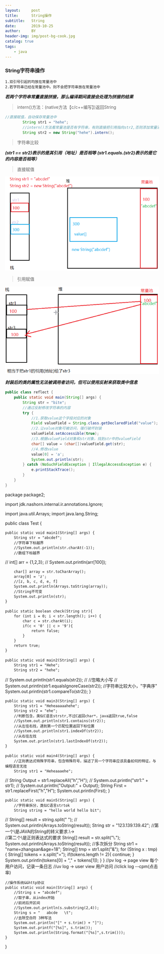 ```yaml
---
layout:     post
title:      String操作
subtitle:   String
date:       2019-10-25
author:     BY
header-img: img/post-bg-cook.jpg
catalog: true
tags:
    - java
---
```


### String字符串操作

    1.双引号引起的均放在常量池中
    2.若字符串已经在常量池中。则不会把字符串放在常量池中

***若两个字符串常量直接拼接，那么编译期间直接会处理为拼接的结果***

> intern()方法：(native方法【c/c++编写】)返回String
```java
//直接赋值，自动保存常量池中
        String str1 = "hehe";
        //intern()方法看常量池是否有字符串，有则直接把引用指向str2,否则添加常量池中
        String str2 = new String("hehe").intern();
```

> 字符串比较

***(str1 == str2)表示的是其引用（地址）是否相等***
***(str1.equals.(str2)表示的是它的内容是否相等）***

> 直接赋值

![](https://github.com/q1206271031/photo/raw/master/String%E5%AD%97%E7%AC%A6%E4%B8%B2/%E7%9B%B4%E6%8E%A5%E8%B5%8B%E5%80%BC.png)

> 引用赋值

![](https://github.com/q1206271031/photo/raw/master/String%E5%AD%97%E7%AC%A6%E4%B8%B2/%E5%BC%95%E7%94%A8%E8%B5%8B%E5%80%BC.png)


***封装后的类的属性无法被调用者访问，但可以使用反射来获取类中信息***

```java
public class reflect {
    public static void main(String[] args) {
        String str = "bite";
        //通过反射修改字符串的内容
        try {
            //1.获取value这个字段对应的对象
            Field valueField = String.class.getDeclaredField("value");
            //2.让value对象可被访问，强行破坏封装
            valueField.setAccessible(true);
            //3.根据valueField对象和str对象，找到str中的valueField
            char[] value = (char[])valueField.get(str);
            //4.修改value
            value[0] = 'a';
            System.out.println(str);
        } catch (NoSuchFieldException | IllegalAccessException e) {
            e.printStackTrace();
        }
    }
}
```



package package2;

import jdk.nashorn.internal.ir.annotations.Ignore;

import java.util.Arrays;
import java.lang.String;

public class Test {
    
    public static void main1(String[] args) {
        String str = "abcdef";
        //字符串下标越界
        //System.out.println(str.charAt(-1));
        //数组下标越界
//        int[] arr = {1,2,3};
//        System.out.println(arr[100]);

        char[] array = str.toCharArray();
        array[0] = 'z';
        //[z, b, c, d, e, f]
        System.out.println(Arrays.toString(array));
        //String不可变
        System.out.println(str);
    }

    public static boolean check(String str){
        for (int i = 0; i < str.length(); i++) {
            char c = str.charAt(i);
            if(c < '0' || c > '9'){
                return false;
            }
        }
        return true;
    }

    public static void main2(String[] args) {
        String str1 = "Hehe";
        String str2 = "hehe";
//        System.out.println(str1.equals(str2));
//        //忽略大小写
//        System.out.println(str1.equalsIgnoreCase(str2));
        //字符串比较大小，"字典序"
        System.out.println(str1.compareTo(str2));
    }

    public static void main3(String[] args) {
        String str1 = "Heheaaaaahehe";
        String str2 = "ehe";
        //判断包含，类似C语言strstr,不过C返回char*，java返回true,false
        //System.out.println(str1.contains(str2));
        //从左往右找，遇到第一个匹配位置返回下标位置
        //System.out.println(str1.indexOf(str2));
        //从右往左找
        System.out.println(str1.lastIndexOf(str2));
    }

    public static void main4(String[] args) {
        //正则表达式特殊字符串，包含特殊符号，描述了另一个字符串应该具备如何的特征，与编程语言无挂
        String str1 = "Heheaaaehe";
//        String Output = str1.replaceAll("h","H");
//        System.out.println("str1:" + str1);
//        System.out.println("Output:" + Output);
        String First = str1.replaceFirst("h","H");
        System.out.println(First);
    }

    public static void main5(String[] args) {
        //字符串拆分，类似C语言strtok
        String string = "hello world hello bit";
//        String[] result = string.split(" ");
//        System.out.println(Arrays.toString(result));
        String str = "123.139.139.42";
        //第一个\是JAVA的String的转义要求.\\->\
        //第二个\是正则表达式的要求
        String[] result = str.split("\\.");
        System.out.println(Arrays.toString(result));
        //多次拆分
        String str1 = "name=zhangsan&age=18";
        String[] tmp = str1.split("&");
        for (String x : tmp){
            String[] tokens = x.split("=");
            if(tokens.length != 2){
                continue;
            }
            System.out.println(tokens[0] + "," + tokens[1]);
        }
    }
    //pv log -> page view 每个用户访问，记录一条日志
    //uv log -> user view 用户访问
    //click log --cpm(点击率)

    //操作系统&&http协议
    public static void main(String[] args) {
        //String s = "abcdef";
        //取子串，从index开始
        //前闭后开区间
        //System.out.println(s.substring(2,4));
        String s = "   abcde   \t";
        //去除空白符 3种写法
        System.out.println("[" + s.trim() + "]");
        System.out.printf("[%s]", s.trim());
        System.out.println(String.format("[%s]",s.trim()));
    }
}

```
